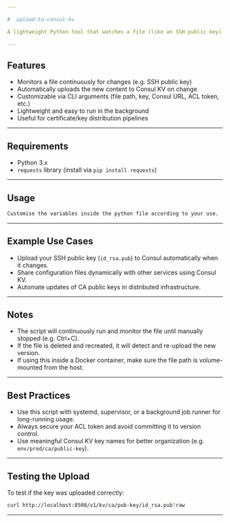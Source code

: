 ```yaml
---

#  upload-to-consul-kv

A lightweight Python tool that watches a file (like an SSH public key) and uploads its content to a specified key in the Consul KV store whenever the file changes. Ideal for dynamic secrets/configuration sharing in distributed systems.

---
```


##  Features

*  Monitors a file continuously for changes (e.g. SSH public key)
*  Automatically uploads the new content to Consul KV on change
*  Customizable via CLI arguments (file path, key, Consul URL, ACL token, etc.)
*  Lightweight and easy to run in the background
*  Useful for certificate/key distribution pipelines

---

##  Requirements

* Python 3.x
* `requests` library (install via `pip install requests`)

---

##  Usage

```bash
Customise the variables inside the python file according to your use.
```
---

##  Example Use Cases

* Upload your SSH public key (`id_rsa.pub`) to Consul automatically when it changes.
* Share configuration files dynamically with other services using Consul KV.
* Automate updates of CA public keys in distributed infrastructure.

---

##  Notes

* The script will continuously run and monitor the file until manually stopped (e.g. Ctrl+C).
* If the file is deleted and recreated, it will detect and re-upload the new version.
* If using this inside a Docker container, make sure the file path is volume-mounted from the host.

---

##  Best Practices

* Use this script with systemd, supervisor, or a background job runner for long-running usage.
* Always secure your ACL token and avoid committing it to version control.
* Use meaningful Consul KV key names for better organization (e.g. `env/prod/ca/public-key`).

---

##  Testing the Upload

To test if the key was uploaded correctly:

```bash
curl http://localhost:8500/v1/kv/ca/pub-key/id_rsa.pub?raw
```

---

